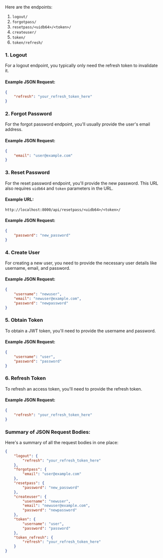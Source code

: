 Here are the endpoints:

1. `logout/`
2. `forgotpass/`
3. `resetpass/<uidb64>/<token>/`
4. `createuser/`
5. `token/`
6. `token/refresh/`

### 1. Logout

For a logout endpoint, you typically only need the refresh token to invalidate it.

#### Example JSON Request:
```json
{
    "refresh": "your_refresh_token_here"
}
```

### 2. Forgot Password

For the forgot password endpoint, you'll usually provide the user's email address.

#### Example JSON Request:
```json
{
    "email": "user@example.com"
}
```

### 3. Reset Password

For the reset password endpoint, you'll provide the new password. This URL also requires `uidb64` and `token` parameters in the URL.

#### Example URL:
```
http://localhost:8000/api/resetpass/<uidb64>/<token>/
```

#### Example JSON Request:
```json
{
    "password": "new_password"
}
```

### 4. Create User

For creating a new user, you need to provide the necessary user details like username, email, and password.

#### Example JSON Request:
```json
{
    "username": "newuser",
    "email": "newuser@example.com",
    "password": "newpassword"
}
```

### 5. Obtain Token

To obtain a JWT token, you'll need to provide the username and password.

#### Example JSON Request:
```json
{
    "username": "user",
    "password": "password"
}
```

### 6. Refresh Token

To refresh an access token, you'll need to provide the refresh token.

#### Example JSON Request:
```json
{
    "refresh": "your_refresh_token_here"
}
```

### Summary of JSON Request Bodies:

Here's a summary of all the request bodies in one place:

```json
{
    "logout": {
        "refresh": "your_refresh_token_here"
    },
    "forgotpass": {
        "email": "user@example.com"
    },
    "resetpass": {
        "password": "new_password"
    },
    "createuser": {
        "username": "newuser",
        "email": "newuser@example.com",
        "password": "newpassword"
    },
    "token": {
        "username": "user",
        "password": "password"
    },
    "token_refresh": {
        "refresh": "your_refresh_token_here"
    }
}
